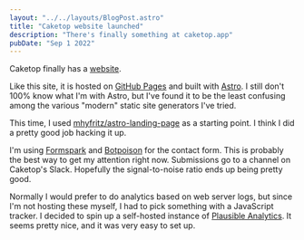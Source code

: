 ```yaml
---
layout: "../../layouts/BlogPost.astro"
title: "Caketop website launched"
description: "There's finally something at caketop.app"
pubDate: "Sep 1 2022"
---
```


Caketop finally has a [website](https://caketop.app/).

Like this site, it is hosted on [GitHub Pages](https://pages.github.com/) and built with [Astro](https://astro.build/).
I still don't 100% know what I'm with Astro, but I've found it to be the least confusing among the various "modern" static site generators I've tried.

This time, I used [mhyfritz/astro-landing-page](https://github.com/mhyfritz/astro-landing-page) as a starting point.
I think I did a pretty good job hacking it up.

I'm using [Formspark](https://formspark.io/) and [Botpoison](https://botpoison.com/) for the contact form. 
This is probably the best way to get my attention right now.
Submissions go to a channel on Caketop's Slack.
Hopefully the signal-to-noise ratio ends up being pretty good.

Normally I would prefer to do analytics based on web server logs, but since I'm not hosting these myself, I had to pick something with a JavaScript tracker.
I decided to spin up a self-hosted instance of [Plausible Analytics](https://plausible.io/).
It seems pretty nice, and it was very easy to set up.
